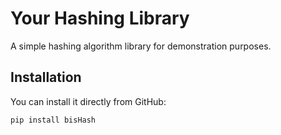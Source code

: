 # Your Hashing Library

A simple hashing algorithm library for demonstration purposes.

## Installation

You can install it directly from GitHub:

```bash
pip install bisHash

